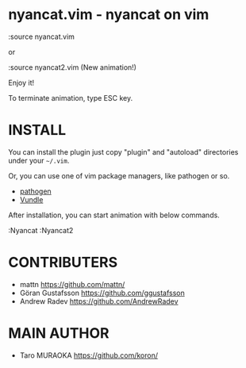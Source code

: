 # nyancat.vim - nyancat on vim

:source nyancat.vim

  or

:source nyancat2.vim (New animation!)

Enjoy it!

To terminate animation, type ESC key.

# INSTALL

You can install the plugin just copy "plugin" and "autoload" directories under
your `~/.vim`.

Or, you can use one of vim package managers, like pathogen or so.

  * [pathogen](http://www.vim.org/scripts/script.php?script_id=2332)
  * [Vundle](https://github.com/gmarik/vundle)

After installation, you can start animation with below commands.

:Nyancat
:Nyancat2

# CONTRIBUTERS

  * mattn <https://github.com/mattn/>
  * Göran Gustafsson <https://github.com/ggustafsson>
  * Andrew Radev <https://github.com/AndrewRadev>

# MAIN AUTHOR

  * Taro MURAOKA <https://github.com/koron/>
